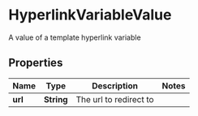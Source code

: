 

# HyperlinkVariableValue

A value of a template hyperlink variable

## Properties

| Name | Type | Description | Notes |
|------------ | ------------- | ------------- | -------------|
|**url** | **String** | The url to redirect to |  |



